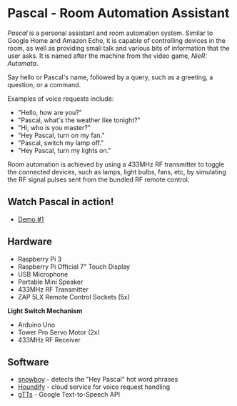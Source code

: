 Pascal - Room Automation Assistant
=============

*Pascal* is a personal assistant and room automation system. Similar to Google Home and Amazon Echo,
it is capable of controlling devices in the room, as well as providing small talk and various bits of
information that the user asks. It is named after the machine from the video game, *NieR: Automata*.

Say hello or Pascal's name, followed by a query, such as a greeting, a question, or a command.

Examples of voice requests include:
- "Hello, how are you?"
- "Pascal, what's the weather like tonight?"
- "Hi, who is you master?"
- "Hey Pascal, turn on my fan."
- "Pascal, switch my lamp off."
- "Hey Pascal, turn my lights on."

Room automation is achieved by using a 433MHz RF transmitter to toggle the connected devices, such as
lamps, light bulbs, fans, etc, by simulating the RF signal pulses sent from the bundled RF remote control.

## Watch Pascal in action!

- [Demo #1](https://youtu.be/9yTI9BmjDJw)

## Hardware

- Raspberry Pi 3
- Raspberry Pi Official 7" Touch Display
- USB Microphone
- Portable Mini Speaker
- 433MHz RF Transmitter
- ZAP 5LX Remote Control Sockets (5x)

__Light Switch Mechanism__
- Arduino Uno
- Tower Pro Servo Motor (2x)
- 433MHz RF Receiver

## Software

- [snowboy](https://github.com/Kitt-AI/snowboy) - detects the "Hey Pascal" hot word phrases
- [Houndify](https://www.houndify.com) - cloud service for voice request handling
- [gTTs](https://github.com/pndurette/gTTS) - Google Text-to-Speech API